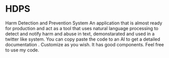 # HDPS
Harm Detection and Prevention System
An application that is almost ready for production and act as a tool that uses natural language processing to detect and notify harm and abuse in text, demonstarated and used in a twitter like system. You can copy paste the code to an AI to get a detailed documentation . Customize as you wish. It has good components. Feel free to use my code.
